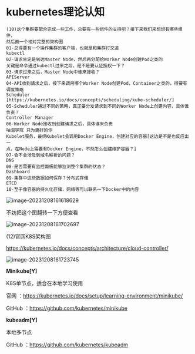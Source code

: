 # kubernetes理论认知

```text
(10)这个集群要配合完成一些工作，总要有一些组件的支持吧？接下来我们来想想有哪些组件，
然后画一个相对完整的架构图
01-总得要有一个操作集群的客户端，也就是和集群打交道
kubectl
02-请求肯定是到达Master Node，然后再分配给Worker Node创建Pod之类的
关键是命令通过kubectl过来之后，是不是要认证授权一下？
03-请求过来之后，Master Node中谁来接收？
APIServer
04-API收到请求之后，接下来调用哪个Worker Node创建Pod，Container之类的，得要有调度策略
Scheduler
[https://kubernetes.io/docs/concepts/scheduling/kube-scheduler/]
05-Scheduler通过不同的策略，真正要分发请求到不同的Worker Node上创建内容，具体谁负责？
Controller Manager
06-Worker Node接收到创建请求之后，具体谁来负责
咕泡学院 只为更好的你
Kubelet服务，最终Kubelet会调用Docker Engine，创建对应的容器[这边是不是也反应出一
点，在Node上需要有Docker Engine，不然怎么创建维护容器？]
07-会不会涉及到域名解析的问题？
DNS
08-是否需要有监控面板能够监测整个集群的状态？
Dashboard
09-集群中这些数据如何保存？分布式存储
ETCD
10-至于像容器的持久化存储，网络等可以联系一下Docker中的内容
```

![image-20231208161618629](http://sjluyi7xe.hd-bkt.clouddn.com/typora/image-20231208161618629.png)

不妨把这个图翻转一下方便查看

![image-20231208161702697](http://sjluyi7xe.hd-bkt.clouddn.com/typora/image-20231208161702697.png)

(12)官网K8S架构图

https://kubernetes.io/docs/concepts/architecture/cloud-controller/

![image-20231208161723745](http://sjluyi7xe.hd-bkt.clouddn.com/typora/image-20231208161723745.png)

**Minikube[Y]**

K8S单节点，适合在本地学习使用

官网 ：https://kubernetes.io/docs/setup/learning-environment/minikube/

GitHub ：https://github.com/kubernetes/minikube

**kubeadm[Y]**

本地多节点

GitHub ：https://github.com/kubernetes/kubeadm